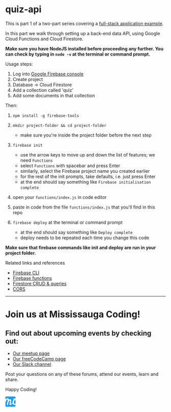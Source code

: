 # quiz-api

This is part 1 of a two-part series covering a [full-stack application example](https://lcarbonaro.github.io/quiz/).

In this part we walk through setting up a back-end data API, using Google Cloud Functions and Cloud Firestore. 

**Make sure you have NodeJS installed before proceeding any further. You can check by typing in `node -v` at the terminal or command prompt.**

Usage steps:

1. Log into [Google Firebase console](https://firebase.google.com/)
2. Create project
3. Database -> Cloud Firestore
4. Add a collection called 'quiz'
5. Add some documents in that collection

Then:

1. `npm install -g firebase-tools`
2. `mkdir project-folder && cd project-folder`
    - make sure you're inside the project folder before the next step
3. `firebase init`
    - use the arrow keys to move up and down the list of features; we need `Functions`
    - select `Functions` with spacebar and press Enter
    - similarly, select the Firebase project name you created earlier
    - for the rest of the init prompts, take defaults, i.e. just press Enter
    - at the end should say something like `Firebase initialisation complete`
  
4. open your `functions/index.js` in code editor
5. paste in code from the file `functions/index.js` that you'll find in this repo
6. `firebase deploy` at the terminal or command prompt
    - at the end should say something like `Deploy complete`
    - deploy needs to be repeated each time you change this code

**Make sure that firebase commands like init and deploy are run in your project folder.**


Related links and references

- [Firebase CLI](https://firebase.google.com/docs/cli)
- [Firebase functions](https://firebase.google.com/docs/functions/write-firebase-functions)
- [Firestore CRUD & queries](https://firebase.google.com/docs/firestore/quickstart)
- [CORS](https://www.npmjs.com/package/cors)


-----

Join us at Mississauga Coding! 
=================================

Find out about upcoming events by checking out: 
----------------------------------------------

- [Our meetup page](http://www.meetup.com/Mississauga-Coding/) 
- [Our freeCodeCamp page](https://bit.ly/2MVVQLb)
- [Our Slack channel](https://goo.gl/J69cro)

Post your questions on any of these forums, attend our events, learn and share.

Happy Coding!


![Mississauga Coding](https://github.com/MississaugaCoding/mississaugacoding.github.io/blob/master/favicon-32x32.png "Mississauga Coding")

